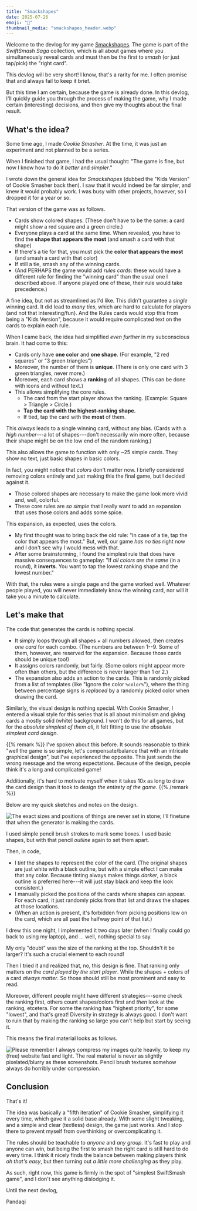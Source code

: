 ```yaml
---
title: "Smackshapes"
date: 2025-07-26
emoji: "📐"
thumbnail_media: "smackshapes_header.webp"
---
```


Welcome to the devlog for my game [Smackshapes](https://pandaqi.com/swiftsmash-saga/tap/smackshapes/). The game is part of the _SwiftSmash Saga_ collection, which is all about games where you simultaneously reveal cards and must then be the first to _smash_ (or just tap/pick) the "right card".

This devlog will be very short! I know, that's a rarity for me. I often promise that and always fail to keep it brief.

But this time I am certain, because the game is already done. In this devlog, I'll quickly guide you through the process of making the game, why I made certain (interesting) decisions, and then give my thoughts about the final result.

## What's the idea?

Some time ago, I made _Cookie Smasher_. At the time, it was just an experiment and not planned to be a series. 

When I finished that game, I had the usual thought: "The game is fine, but now I know how to do it _better_ and _simpler_."

I wrote down the general idea for _Smackshapes_ (dubbed the "Kids Version" of Cookie Smasher back then). I saw that it would indeed be far simpler, and knew it would probably work. I was busy with other projects, however, so I dropped it for a year or so.

That version of the game was as follows.

* Cards show colored shapes. (These don't have to be the same: a card might show a red square and a green circle.)
* Everyone plays a card at the same time. When revealed, you have to find the **shape that appears the most** (and smash a card with that shape)
* If there's a tie for that, you must pick the **color that appears the most** (and smash a card with that color)
* If still a tie, smash any of the winning cards.
* (And PERHAPS the game would add _rules cards_: these would have a different rule for finding the "winning card" than the usual one I described above. If anyone played one of these, their rule would take precedence.)

A fine idea, but not as streamlined as I'd like. This didn't guarantee a _single_ winning card. It did lead to _many ties_, which are hard to calculate for players (and not that interesting/fun). And the Rules cards would stop this from being a "Kids Version", because it would require complicated text on the cards to explain each rule.

When I came back, the idea had simplified _even further_ in my subconscious brain. It had come to this:

* Cards only have **one color** and **one shape**. (For example, "2 red squares" or "3 green triangles")
* Moreover, the number of them is **unique**. (There is only one card with 3 green triangles, never more.)
* Moreover, each card shows a **ranking** of all shapes. (This can be done with icons and without text.)
* This allows simplifying the core rules.
  * The card from the start player shows the ranking. (Example: Square > Triangle > Circle.)
  * **Tap the card with the highest-ranking shape.**
  * If tied, tap the card with the **most** of them. 

This _always_ leads to a single winning card, without any bias. (Cards with a _high number_---a lot of shapes---don't necessarily win more often, because their shape might be on the low end of the random ranking.)

This also allows the game to function with only ~25 simple cards. They show no text, just basic shapes in basic colors.

In fact, you might notice that _colors_ don't matter now. I briefly considered removing colors entirely and just making this the final game, but I decided against it.

* Those colored shapes are necessary to make the game look more vivid and, well, colorful.
* These core rules are _so simple_ that I really want to add an expansion that uses those colors and adds some spice.

This expansion, as expected, uses the colors. 

* My first thought was to bring back the old rule: "In case of a tie, tap the color that appears the most." But, well, our game _has no ties_ right now and I don't see why I would mess with that.
* After some brainstorming, I found the simplest rule that does have massive consequences to gameplay: "If _all colors are the same_ (in a round), it **inverts**. You want to tap the lowest ranking shape and the lowest number."

With that, the rules were a single page and the game worked well. Whatever people played, you will never immediately know the winning card, nor will it take you a minute to calculate.

## Let's make that

The code that generates the cards is nothing special.

* It simply loops through all shapes + all numbers allowed, then creates _one card_ for each combo. (The numbers are between 1--9. Some of them, however, are reserved for the expansion. Because those cards should be unique too!)
* It assigns colors randomly, but fairly. (Some colors might appear more often than others, but the difference is never larger than 1 or 2.)
* The expansion also adds an action to the cards. This is randomly picked from a list of templates (like "Ignore the color `%color%`"), where the thing between percentage signs is _replaced_ by a randomly picked color when drawing the card.

Similarly, the visual design is nothing special. With Cookie Smasher, I entered a visual style for this series that is all about minimalism and giving cards a mostly solid (white) background. I won't do this for all games, but for the _absolute simplest of them all_, it felt fitting to use _the absolute simplest card design_. 

{{% remark %}}
I've spoken about this before. It sounds reasonable to think "well the game is so simple, let's compensate/balance that with an intricate graphical design", but I've experienced the opposite. This just sends the wrong message and the wrong expectations. Because of the design, people think it's a long and complicated game! 

Additionally, it's hard to motivate myself when it takes 10x as long to draw the card design than it took to design _the entirety of the game_.
{{% /remark %}}

Below are my quick sketches and notes on the design.

![The exact sizes and positions of things are never set in stone; I'll finetune that when the generator is making the cards.](smackshapes_sketch.webp)

I used simple pencil brush strokes to mark some boxes. I used basic shapes, but with that pencil _outline_ again to set them apart.

Then, in code,

* I _tint_ the shapes to represent the color of the card. (The original shapes are just white with a black outline, but with a simple effect I can make that any color. Because tinting always makes things _darker_, a black outline is preferred here---it will just stay black and keep the look consistent.)
* I manually picked the positions of the cards where shapes can appear. For each card, it just randomly picks from that list and draws the shapes at those locations.
* (When an action is present, it's forbidden from picking positions low on the card, which are all past the halfway point of that list.)

I drew this one night, I implemented it two days later (when I finally could go back to using my laptop), and ... well, nothing special to say.

My only "doubt" was the size of the ranking at the top. Shouldn't it be larger? It's such a crucial element to each round!

Then I tried it and realized that, no, this design is fine. That ranking only matters on the _card played by the start player_. While the shapes + colors of a card _always matter_. So those should still be most prominent and easy to read.

Moreover, different people might have different strategies---some check the ranking first, others count shapes/colors first and _then_ look at the ranking, etcetera. For some the ranking has "highest priority", for some "lowest", and that's great! Diversity in strategy is always good. I don't want to ruin that by making the ranking so large you can't help but start by seeing it.

This means the final material looks as follows.

![Please remember I always compress my images quite heavily, to keep my (free) website fast and light. The real material is never as slightly pixelated/blurry as these screenshots. Pencil brush textures somehow always do horribly under compression.](smackshapes_final.webp)

## Conclusion

That's it!

The idea was basically a "fifth iteration" of Cookie Smasher, simplifying it every time, which gave it a solid base already. With some slight tweaking, and a simple and clear (textless) design, the game just works. And I stop there to prevent myself from overthinking or overcomplicating it.

The rules should be teachable to _anyone_ and _any group_. It's fast to play and anyone can win, but being the first to smash the right card is still hard to do every time. I think it nicely finds the balance between making players think _oh that's easy_, but then turning out _a little more challenging_ as they play.

As such, right now, this game is firmly in the spot of "simplest SwiftSmash game", and I don't see anything dislodging it.

Until the next devlog,

Pandaqi